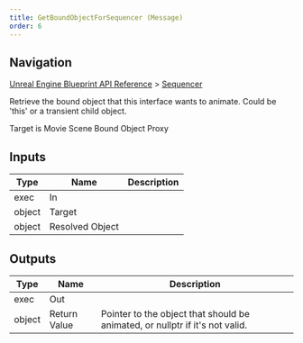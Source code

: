 ```yaml
---
title: GetBoundObjectForSequencer (Message)
order: 6
---
```

## Navigation

[Unreal Engine Blueprint API Reference](https://dev.epicgames.com/documentation/en-us/unreal-engine/BlueprintAPI) > [Sequencer](https://dev.epicgames.com/documentation/en-us/unreal-engine/BlueprintAPI/Sequencer)

Retrieve the bound object that this interface wants to animate. Could be 'this' or a transient child object.

Target is Movie Scene Bound Object Proxy

## Inputs

| Type | Name | Description |
| --- | --- | --- |
| exec | In |  |
| object | Target |  |
| object | Resolved Object |  |

## Outputs

| Type | Name | Description |
| --- | --- | --- |
| exec | Out |  |
| object | Return Value | Pointer to the object that should be animated, or nullptr if it's not valid. |
